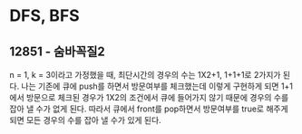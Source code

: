 # DFS, BFS

## 12851 - 숨바꼭질2

n = 1, k = 3이라고 가정했을 때, 최단시간의 경우의 수는 1X2+1, 1+1+1로 2가지가 된다. 나는 기존에 큐에 push를 하면서 방문여부를 체크했는데 이렇게 구현하게 되면 1+1에서 방문으로 체크된 경우가 1X2의 조건에서 큐에 들어가지 않기 때문에 경우의 수를 잡아 낼 수가 없게 된다. 따라서 큐에서 front를 pop하면서 방문여부를 true로 해주게 되면 모든 경우의 수를 잡아 낼 수가 있게 된다.

